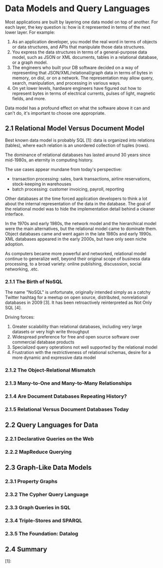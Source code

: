 # Data Models and Query Languages

Most applications are built by layering one data model on top of another. For each layer, the key question is: how is it represented in terms of the next lower layer. For example:

1. As an application developer, you model the real word in terms of objects or data structures, and APIs that manipulate those data structures.
1. You express the data structures in terms of a general-purpose data model, such as JSON or XML documents, tables in a relational database, or a graph model.
1. The engineers who built your DB software decided on a way of representing that JSON/XML/relational/graph data in terms of bytes in memory, on disl, or on a network. The representation may allow query, search, manipulation, and processing in various ways.
1. On yet lower levels, hardware engineers have figured out how to represent bytes in terms of electrical currents, pulses of light, magnetic fields, and more.


Data model has a profound effect on what the software above it can and can't do, it's important to choose one appropriate.

## 2.1 Relational Model Versus Document Model

Best known data model is probably SQL [1]: data is organized into relations (tables), where each relation is an unordered collection of tuples (rows).

The dominance of relational databases has lasted around 30 years since mid-1980s, an eternity in computing history.

The use cases appear mundane from today's perspective:

- transaction processing: sales, bank transactions, airline reservations, stock-keeping in warehouses
- batch processing: customer invoicing, payroll, reporting

Other databases at the time forced application developers to think a lot about the internal representation of the data in the database. The goal of the relational model was to hide the implementation detail behind a cleaner interface.

In the 1970s and early 1980s, the network model and the hierarchical model were the main alternatives, but the relational model came to dominate them. Object databases came and went again in the late 1980s and early 1990s. XML databases appeared in the early 2000s, but have only seen niche adoption.

As computers became more powerful and networked, relational model continue to generalize well, beyond their original scope of business data processing, to a broad variety: online publishing, discusssion, social networking, .etc.

### 2.1.1 The Birth of NoSQL

The name "NoSQL" is unfortunate, originally intended simply as a catchy Twitter hashtag for a meetup on open source, distributed, nonrelational databases in 2009 [3]. It has been retroactively reinterpreted as Not Only SQL [4].

Driving forces:

1. Greater scalability than relational databases, including very large datasets or very high write throughput
1. Widespread preference for free and open source software over commercial database products
1. Specialized query opterations not well supported by the relational model
1. Frustration with the restrictiveness of relational schemas, desire for a more dynamic and expressive data model

### 2.1.2 The Object-Relational Mismatch
### 2.1.3 Many-to-One and Many-to-Many Relationships
### 2.1.4 Are Document Databases Repeating History?
### 2.1.5 Relational Versus Document Databases Today

## 2.2 Query Languages for Data

### 2.2.1 Declarative Queries on the Web
### 2.2.2 MapReduce Querying

## 2.3 Graph-Like Data Models

### 2.3.1 Property Graphs
### 2.3.2 The Cypher Query Language
### 2.3.3 Graph Queries in SQL
### 2.3.4 Triple-Stores and SPARQL
### 2.3.5 The Foundation: Datalog

## 2.4 Summary

<!-- references -->

[1]:


